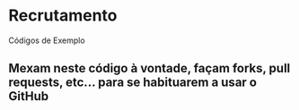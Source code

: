 # Recrutamento
Códigos de Exemplo

## Mexam neste código à vontade, façam forks, pull requests, etc... para se habituarem a usar o GitHub

